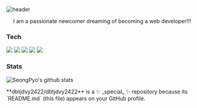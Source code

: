 ![header](https://capsule-render.vercel.app/api?type=slice&color=auto&height=300&section=header&text=seongpyo&fontSize=90)

<p align='center'> I am a passionate newcomer dreaming of becoming a web developer!!! </p>


### <p>Tech</p>

<img src="https://img.shields.io/badge/Java-007396?style=flat-square&logo=Java&logoColor=white"/></a>
<img src="https://img.shields.io/badge/MySQL-4479A1?style=flat-square&logo=MySQL&logoColor=white"/></a>
<img src="https://img.shields.io/badge/JavaScript-F7DF1E?style=flat-square&logo=JavaScript&logoColor=white"/></a>
<img src="https://img.shields.io/badge/Spring-6DB33F?style=flat-square&logo=Spring&logoColor=white"/></a>
<img src="https://img.shields.io/badge/Springboot-6DB33F?style=flat-square&logo=Springboot&logoColor=white"/></a>


### <p>Stats</p>
![SeongPyo's github stats](https://github-readme-stats.vercel.app/api?username=dbtjdvy2422&show_icons=true&theme=radical)
</p>
**dbtjdvy2422/dbtjdvy2422** is a ✨ _special_ ✨ repository because its `README.md` (this file) appears on your GitHub profile.
